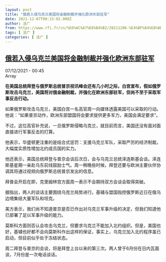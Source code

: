 ```yaml
---
layout: post
title: "俄若入侵乌克兰美国将金融制裁并强化欧洲东部驻军"
date: 2021-12-07T00:15:02.000Z
author: 法广
from: https://www.rfi.fr/cn/%E6%AC%A7%E6%B4%B2/20211206-%E4%BF%84%E8%8B%A5%E5%85%A5%E4%BE%B5%E4%B9%8C%E5%85%8B%E5%85%B0%E7%BE%8E%E5%9B%BD%E5%B0%86%E9%87%91%E8%9E%8D%E5%88%B6%E8%A3%81%E5%B9%B6%E5%BC%BA%E5%8C%96%E6%AC%A7%E6%B4%B2%E4%B8%9C%E9%83%A8%E9%A9%BB%E5%86%9B
tags: [ 法广 ]
categories: [ 法广 ]
---
```

<!--1638836102000-->
[俄若入侵乌克兰美国将金融制裁并强化欧洲东部驻军](https://www.rfi.fr/cn/%E6%AC%A7%E6%B4%B2/20211206-%E4%BF%84%E8%8B%A5%E5%85%A5%E4%BE%B5%E4%B9%8C%E5%85%8B%E5%85%B0%E7%BE%8E%E5%9B%BD%E5%B0%86%E9%87%91%E8%9E%8D%E5%88%B6%E8%A3%81%E5%B9%B6%E5%BC%BA%E5%8C%96%E6%AC%A7%E6%B4%B2%E4%B8%9C%E9%83%A8%E9%A9%BB%E5%86%9B)
------

<div>
<div>07/12/2021 - 00:45</div>Array<p><strong>                    在美国总统拜登与俄罗斯总统普京视讯峰会还有几小时之际，白宫宣布，假如俄罗斯攻击乌克兰，美国将对俄金融制裁，并强化在欧洲东部驻军，但尚不至于采取军事反击行动。                </strong></p><div >                    <p>如果俄罗斯攻击乌克兰，美国白宫一名高官周一向媒体透露美国可以采取的行动。他说：“如果普京动作，欧洲东部盟国将会要求提供更多军力，美国会满足要求”。</p><p>不过，这位高官补充说，一旦俄罗斯侵略乌克兰，就目前而言，美国还没有面对面直接进行军事反击的打算。</p><p>他表示，华盛顿更注重的是结合式惩罚：支援乌克兰军队，采取严厉的经济制裁，大幅度实质性增加北约成员国的实力。</p><p>他还表示，美国总统拜登与普京会谈后次日，会与乌克兰总统泽连斯基会谈。泽连斯基星期一亲赴乌东前线鼓励士气。周一稍晚些时候，拜登还要与欧洲主要伙伴协调其将通过视频向俄罗斯总统普京发出的信息。</p><p>拜普会开启在即，克里姆林宫方面周一表示不会期待双方会谈会取得突破。</p><p>据指出，两人的谈话主要围绕乌克兰局势进行。基辅与盟国指控俄罗斯近日在俄乌边境集结大量军队和坦克。</p><p>美方表示，我们尚不知道普京是否已作出对乌克兰军事升级的决定，但我们知道他已部署了足以军事升级的能力。</p><p>莫斯科方面则否认会攻击乌克兰，但要求乌克兰不能加入北约组织。但是，美国也好，基辅也好都不会向莫斯科作出这样的保证，事实上，乌克兰加入北约程序虽已启动，但目前似乎处于冻结状态。</p><p>周二拜登与普京的会谈，将是拜登上台以来的第三次。两人曾于6月份在日内瓦面谈，7月份是一次电话谈话。</p>                                            <div data-selfpromo-newsletter>    </div>    <div data-selfpromo-app>    </div>                </div>
</div>
